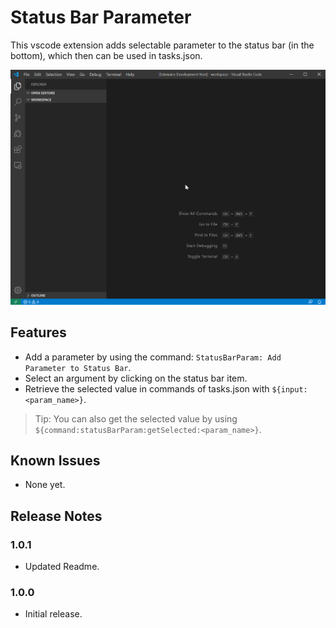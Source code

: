 # Status Bar Parameter

This vscode extension adds selectable parameter to the status bar (in the bottom), which then can be used in tasks.json.

![Demo](images/demo.gif)

## Features

* Add a parameter by using the command: `StatusBarParam: Add Parameter to Status Bar`.
* Select an argument by clicking on the status bar item.
* Retrieve the selected value in commands of tasks.json with `${input:<param_name>}`.

> Tip: You can also get the selected value by using `${command:statusBarParam:getSelected:<param_name>}`.

## Known Issues

* None yet.

## Release Notes

### 1.0.1

* Updated Readme.

### 1.0.0

* Initial release.